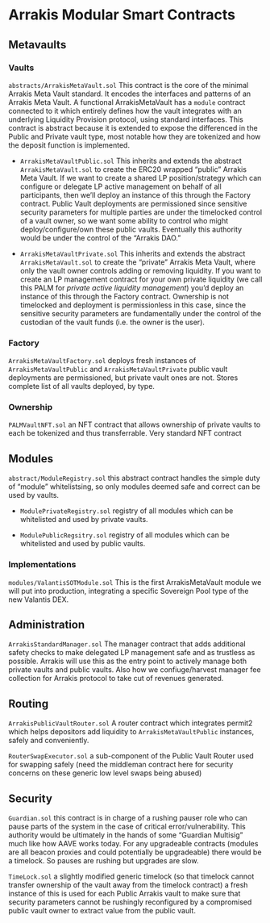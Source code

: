 # Arrakis Modular Smart Contracts

## Metavaults

### Vaults

`abstracts/ArrakisMetaVault.sol` This contract is the core of the minimal Arrakis Meta Vault standard. It encodes the interfaces and patterns of an Arrakis Meta Vault. A functional ArrakisMetaVault has a `module` contract connected to it which entirely defines how the vault integrates with an underlying Liquidity Provision protocol, using standard interfaces. This contract is abstract because it is extended to expose the differenced in the Public and Private vault type, most notable how they are tokenized and how the deposit function is implemented.

- `ArrakisMetaVaultPublic.sol` This inherits and extends the abstract `ArrakisMetaVault.sol` to create the ERC20 wrapped “public” Arrakis Meta Vault. If we want to create a shared LP position/strategy which can configure or delegate LP active management on behalf of all participants, then we’ll deploy an instance of this through the Factory contract. Public Vault deployments are permissioned since sensitive security parameters for multiple parties are under the timelocked control of a vault owner, so we want some ability to control who might deploy/configure/own these public vaults. Eventually this authority would be under the control of the “Arrakis DAO.”

- `ArrakisMetaVaultPrivate.sol` This inherits and extends the abstract `ArrakisMetaVault.sol` to create the “private” Arrakis Meta Vault, where only the vault owner controls adding or removing liquidity. If you want to create an LP management contract for your own private liquidity (we call this PALM for _private active liquidity management_) you’d deploy an instance of this through the Factory contract. Ownership is not timelocked and deployment is permissionless in this case, since the sensitive security parameters are fundamentally under the control of the custodian of the vault funds (i.e. the owner is the user).

### Factory

`ArrakisMetaVaultFactory.sol` deploys fresh instances of `ArrakisMetaVaultPublic` and `ArrakisMetaVaultPrivate` public vault deployments are permissioned, but private vault ones are not. Stores complete list of all vaults deployed, by type.

### Ownership

`PALMVaultNFT.sol` an NFT contract that allows ownership of private vaults to each be tokenized and thus transferrable. Very standard NFT contract

## Modules

`abstract/ModuleRegistry.sol` this abstract contract handles the simple duty of “module” whitelistsing, so only modules deemed safe and correct can be used by vaults.

- `ModulePrivateRegistry.sol` registry of all modules which can be whitelisted and used by private vaults.

- `ModulePublicRegsitry.sol` registry of all modules which can be whitelisted and used by public vaults.

### Implementations

`modules/ValantisSOTModule.sol` This is the first ArrakisMetaVault module we will put into production, integrating a specific Sovereign Pool type of the new Valantis DEX.

## Administration

`ArrakisStandardManager.sol` The manager contract that adds additional safety checks to make delegated LP management safe and as trustless as possible. Arrakis will use this as the entry point to actively manage both private vaults and public vaults. Also how we confiuge/harvest manager fee collection for Arrakis protocol to take cut of revenues generated.

## Routing

`ArrakisPublicVaultRouter.sol` A router contract which integrates permit2 which helps depositors add liquidity to `ArrakisMetaVaultPublic` instances, safely and conveniently.

`RouterSwapExecutor.sol` a sub-component of the Public Vault Router used for swapping safely (need the middleman contract here for security concerns on these generic low level swaps being abused)

## Security

`Guardian.sol` this contract is in charge of a rushing pauser role who can pause parts of the system in the case of critical error/vulnerability. This authority would be ultimately in the hands of some “Guardian Multisig” much like how AAVE works today. For any upgradeable contracts (modules are all beacon proxies and could potentially be upgradeable) there would be a timelock. So pauses are rushing but upgrades are slow.

`TimeLock.sol` a slightly modified generic timelock (so that timelock cannot transfer ownership of the vault away from the timelock contract) a fresh instance of this is used for each Public Arrakis vault to make sure that security parameters cannot be rushingly reconfigured by a compromised public vault owner to extract value from the public vault.
